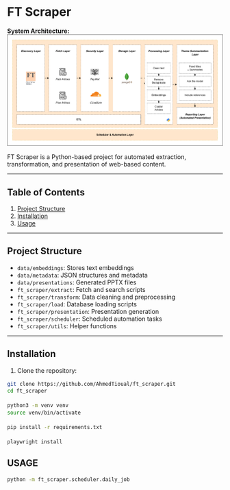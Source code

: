 # FT Scraper

**System Architecture:**  
![System Architecture](data/architecture/system_architecture.png)

FT Scraper is a Python-based project for automated extraction, transformation, and presentation of web-based content.

---

## Table of Contents

1. [Project Structure](#project-structure)  
2. [Installation](#installation)  
3. [Usage](#usage)  

---

## Project Structure

- `data/embeddings`: Stores text embeddings  
- `data/metadata`: JSON structures and metadata  
- `data/presentations`: Generated PPTX files  
- `ft_scraper/extract`: Fetch and search scripts  
- `ft_scraper/transform`: Data cleaning and preprocessing  
- `ft_scraper/load`: Database loading scripts  
- `ft_scraper/presentation`: Presentation generation  
- `ft_scraper/scheduler`: Scheduled automation tasks  
- `ft_scraper/utils`: Helper functions  

---

## Installation

1. Clone the repository:

```bash
git clone https://github.com/AhmedTioual/ft_scraper.git
cd ft_scraper

python3 -m venv venv
source venv/bin/activate

pip install -r requirements.txt

playwright install

```

## USAGE


```bash
python -m ft_scraper.scheduler.daily_job
